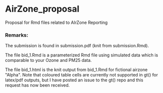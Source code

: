 # AirZone_proposal
Proposal for Rmd files related to AIrZone Reporting

### Remarks:

The submission is found in submission.pdf (knit from submission.Rmd).

The file bid_1.Rmd is a parameterized Rmd file using simulated data which is comparable to your Ozone and PM25 data.

The file bid_1.html is the knit output from bid_1.Rmd for fictional airzone "Alpha".  Note that coloured table cells are currently not supported in gt() for latex/pdf outputs, but I have posted an issue to the gt() repo and this request has now been received. 

